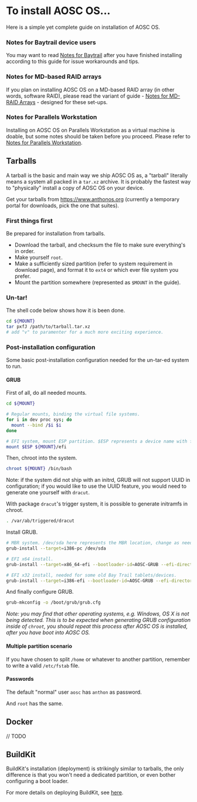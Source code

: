 # To install AOSC OS...

Here is a simple yet complete guide on installation of AOSC OS.

### Notes for Baytrail device users

You may want to read [Notes for Baytrail](https://github.com/AOSC-Dev/aosc-os/blob/master/notes-for-baytrail.md) after you have finished installing according to this guide for issue workarounds and tips.

### Notes for MD-based RAID arrays

If you plan on installing AOSC OS on a MD-based RAID array (in other words, software RAID), please read the variant of guide - [Notes for MD-RAID Arrays](https://github.com/AOSC-Dev/aosc-os/blob/master/notes-for-md-raid.md) - designed for these set-ups.

### Notes for Parallels Workstation

Installing on AOSC OS on Parallels Workstation as a virtual machine is doable, but some notes should be taken
before you proceed. Please refer to [Notes for Parallels Workstation](https://github.com/AOSC-Dev/aosc-os/blob/master/notes-for-parallels-workstation.md).

## Tarballs

A tarball is the basic and main way we ship AOSC OS as, a "tarball" literally means a system all packed in a `tar.xz` archive. It is probably the fastest way to "physically" install a copy of AOSC OS on your device.

Get your tarballs from https://www.anthonos.org (currently a temporary portal for downloads, pick the one that suites).

### First things first

Be prepared for installation from tarballs.

- Download the tarball, and checksum the file to make sure everything's in order.
- Make yourself `root`.
- Make a sufficiently sized partition (refer to system requirement in download page), and format it to `ext4` or which ever file system you prefer.
- Mount the partition somewhere (represented as `$MOUNT` in the guide).

### Un-tar!

The shell code below shows how it is been done.

```bash
cd ${MOUNT}
tar pxfJ /path/to/tarball.tar.xz
# add "v" to paramenter for a much more exciting experience.
```

### Post-installation configuration

Some basic post-installation configuration needed for the un-tar-ed system to run.

#### GRUB

First of all, do all needed mounts.

```bash
cd ${MOUNT}

# Regular mounts, binding the virtual file systems.
for i in dev proc sys; do
  mount --bind /$i $i
done

# EFI system, mount ESP partition. $ESP represents a device name with full path.
mount $ESP ${MOUNT}/efi
```

Then, chroot into the system.

```bash
chroot ${MOUNT} /bin/bash
```

Note: if the system did not ship with an initrd, GRUB will not support UUID in configuration; if you would like to
use the UUID feature, you would need to generate one yourself with `dracut`.

With package `dracut`'s trigger system, it is possible to generate initramfs in chroot.

```bash
. /var/ab/triggered/dracut
```

Install GRUB.

```bash
# MBR system. /dev/sda here represents the MBR location, change as needed.
grub-install --target=i386-pc /dev/sda

# EFI x64 install.
grub-install --target=x86_64-efi --bootloader-id=AOSC-GRUB --efi-directory=/efi

# EFI x32 install, needed for some old Bay Trail tablets/devices.
grub-install --target=i386-efi --bootloader-id=AOSC-GRUB --efi-directory=/efi
```

And finally configure GRUB.

```bash
grub-mkconfig -o /boot/grub/grub.cfg
```


*Note: you may find that other operating systems, e.g. Windows, OS X is not being detected. This is to be expected
when generating GRUB configuration inside of `chroot`, you should repeat this process after AOSC OS is installed,
after you have boot into AOSC OS.*

#### Multiple partition scenario

If you have chosen to split `/home` or whatever to another partition, remember to write a valid `/etc/fstab` file.

#### Passwords

The default "normal" user `aosc` has `anthon` as password.

And `root` has the same.

## Docker

// TODO

## BuildKit

BuildKit's installation (deployment) is strikingly similar to tarballs, the only difference is that you won't need a dedicated partition, or even bother configuring a boot loader.

For more details on deploying BuildKit, see [here](https://github.com/AOSC-Dev/aosc-os-abbs/wiki/Preparing-What-is-BuildKit).
